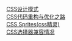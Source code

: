 [CSS设计模式](https://mp.weixin.qq.com/s/zrbE-dR24_ybyVx0lfBEgg)  
[CSS代码重构与优化之路](http://luopq.com/2016/01/05/css-optimize/)  
[CSS Sprites(css精灵)](http://www.css88.com/archives/756)  
[CSS选择器兼容情况](https://www.quirksmode.org/css/selectors/)  
